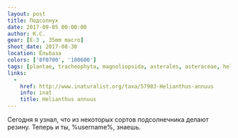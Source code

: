 ```yaml
---
layout: post
title: Подсолнух
date: 2017-09-05 00:00:00
author: К.С.
gear: [E-3 , 35mm macro]
shoot_date: 2017-08-30
location: Ёльбаза
colors: ['0f0700', '180600']
tags: [plantae, tracheophyta, magnoliopsida, asterales, asteraceae, helianthus, helianthus annuus]
links:
  -
    href: http://www.inaturalist.org/taxa/57983-Helianthus-annuus
    info: inat
    title: Helianthus annuus
---
```

Сегодня я узнал, что из некоторых сортов подсолнечника делают резину. Теперь и ты, %username%, знаешь.
